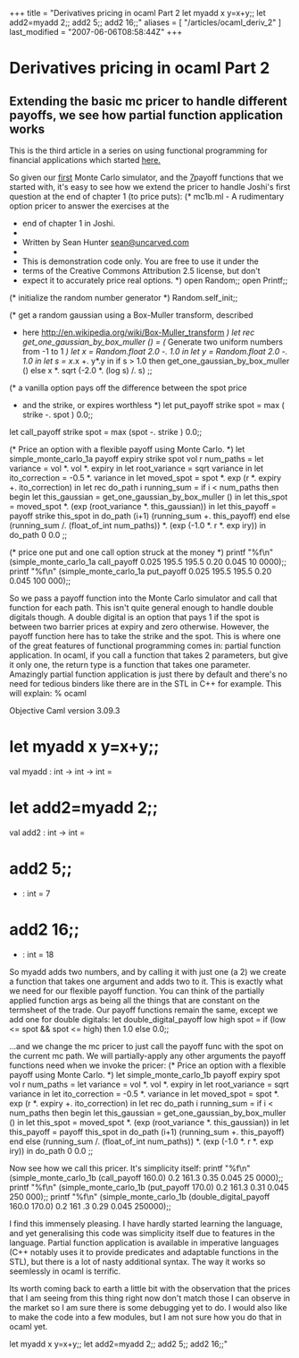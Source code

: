 +++
title = "Derivatives pricing in ocaml Part 2
let myadd x y=x+y;;
let add2=myadd 2;;
add2 5;;
add2 16;;"
aliases = [ "/articles/ocaml_deriv_2" ]
last_modified = "2007-06-06T08:58:44Z"
+++
# Derivatives pricing in ocaml Part 2

## Extending the basic mc pricer to handle different payoffs, we see how partial function application works

This is the third article in a series on using functional programming
for financial applications which started [here.][5]

So given our [first][6] Monte Carlo simulator, and the [7]payoff
functions that we started with, it's easy to see how we extend the
pricer to handle Joshi's first question at the end of chapter 1 (to
price puts):
(* mc1b.ml - A rudimentary option pricer to answer the exercises at the
* end of chapter 1 in Joshi.
*
* Written by Sean Hunter <sean@uncarved.com>
*
* This is demonstration code only.  You are free to use it under the
* terms of the Creative Commons Attribution 2.5 license, but don't
* expect it to accurately price real options.
*)
open Random;;
open Printf;;

(* initialize the random number generator *)
Random.self_init;;

(* get a random gaussian using a Box-Muller transform, described
* here http://en.wikipedia.org/wiki/Box-Muller_transform *)
let rec get_one_gaussian_by_box_muller () =
(* Generate two uniform numbers from -1 to 1 *)
let x = Random.float 2.0 -. 1.0 in
let y = Random.float 2.0 -. 1.0 in
let s = x*.x +. y*.y in
if s > 1.0 then get_one_gaussian_by_box_muller ()
else x *. sqrt (-2.0 *. (log s) /. s)
;;

(* a vanilla option pays off the difference between the spot price
* and the strike, or expires worthless *)
let put_payoff strike spot =
max ( strike -. spot ) 0.0;;

let call_payoff strike spot =
max (spot -. strike ) 0.0;;

(* Price an option with a flexible payoff using Monte Carlo. *)
let simple_monte_carlo_1a payoff expiry strike spot vol r num_paths =
let variance = vol *. vol *. expiry in
let root_variance = sqrt variance in
let ito_correction = -0.5 *. variance in
let moved_spot = spot *. exp (r *. expiry +. ito_correction) in
let rec do_path i running_sum =
if i < num_paths then begin
let this_gaussian = get_one_gaussian_by_box_muller () in
let this_spot = moved_spot *. (exp (root_variance *. this_gaussian))
in
let this_payoff = payoff strike this_spot in
do_path (i+1) (running_sum +. this_payoff)
end
else (running_sum /. (float_of_int num_paths)) *. (exp (-1.0 *. r *. exp
iry))
in
do_path 0 0.0
;;

(* price one put and one call option struck at the money *)
printf "%f\n" (simple_monte_carlo_1a call_payoff 0.025 195.5 195.5 0.20 0.045 10
0000);;
printf "%f\n" (simple_monte_carlo_1a put_payoff 0.025 195.5 195.5 0.20 0.045 100
000);;

So we pass a payoff function into the Monte Carlo simulator and call
that function for each path. This isn't quite general enough to handle
double digitals though. A double digital is an option that pays 1 if
the spot is between two barrier prices at expiry and zero otherwise.
However, the payoff function here has to take the strike and the spot.
This is where one of the great features of functional programming comes
in: partial function application. In ocaml, if you call a function that
takes 2 parameters, but give it only one, the return type is a function
that takes one parameter. Amazingly partial function application is
just there by default and there's no need for tedious binders like
there are in the STL in C++ for example. This will explain:
% ocaml

Objective Caml version 3.09.3

# let myadd x y=x+y;;
val myadd : int -> int -> int = <fun>
# let add2=myadd 2;;
val add2 : int -> int = <fun>
# add2 5;;
- : int = 7
# add2 16;;
- : int = 18

So myadd adds two numbers, and by calling it with just one (a 2) we
create a function that takes one argument and adds two to it. This is
exactly what we need for our flexible payoff function. You can think of
the partially applied function args as being all the things that are
constant on the termsheet of the trade. Our payoff functions remain the
same, except we add one for double digitals:
let double_digital_payoff low high spot =
if (low <= spot && spot <= high) then 1.0
else 0.0;;

...and we change the mc pricer to just call the payoff func with the
spot on the current mc path. We will partially-apply any other
arguments the payoff functions need when we invoke the pricer:
(* Price an option with a flexible payoff using Monte Carlo. *)
let simple_monte_carlo_1b payoff expiry spot vol r num_paths =
let variance = vol *. vol *. expiry in
let root_variance = sqrt variance in
let ito_correction = -0.5 *. variance in
let moved_spot = spot *. exp (r *. expiry +. ito_correction) in
let rec do_path i running_sum =
if i < num_paths then begin
let this_gaussian = get_one_gaussian_by_box_muller () in
let this_spot = moved_spot *. (exp (root_variance *. this_gaussian))
in
let this_payoff = payoff this_spot in
do_path (i+1) (running_sum +. this_payoff)
end
else (running_sum /. (float_of_int num_paths)) *. (exp (-1.0 *. r *. exp
iry))
in
do_path 0 0.0
;;

Now see how we call this pricer. It's simplicity itself:
printf "%f\n" (simple_monte_carlo_1b (call_payoff 160.0) 0.2 161.3 0.35 0.045 25
0000);;
printf "%f\n" (simple_monte_carlo_1b (put_payoff 170.0) 0.2 161.3 0.31 0.045 250
000);;
printf "%f\n" (simple_monte_carlo_1b (double_digital_payoff 160.0 170.0) 0.2 161
.3 0.29 0.045 250000);;

I find this immensely pleasing. I have hardly started learning the
language, and yet generalising this code was simplicity itself due to
features in the language. Partial function application is available in
imperative languages (C++ notably uses it to provide predicates and
adaptable functions in the STL), but there is a lot of nasty additional
syntax. The way it works so seemlessly in ocaml is terrific.

Its worth coming back to earth a little bit with the observation that
the prices that I am seeing from this thing right now don't match those
I can observe in the market so I am sure there is some debugging yet to
do. I would also like to make the code into a few modules, but I am not
sure how you do that in ocaml yet.

[1]: http://www.uncarved.com/articles/ocaml_deriv_2
[2]: http://www.uncarved.com/
[3]: http://www.uncarved.com/articles/contact
[4]: http://www.uncarved.com/login/
[5]: http://www.uncarved.com/blog/ocaml_finance.mrk
[6]: http://www.uncarved.com/blog/ocaml_deriv_1.mrk
[7]: http://www.uncarved.com/blog/ocaml_finance.mrk
[8]: http://www.uncarved.com/tags/computers
[9]: mailto:sean@uncarved.com
[10]: http://creativecommons.org/licenses/by-sa/4.0/
let myadd x y=x+y;;
let add2=myadd 2;;
add2 5;;
add2 16;;"
